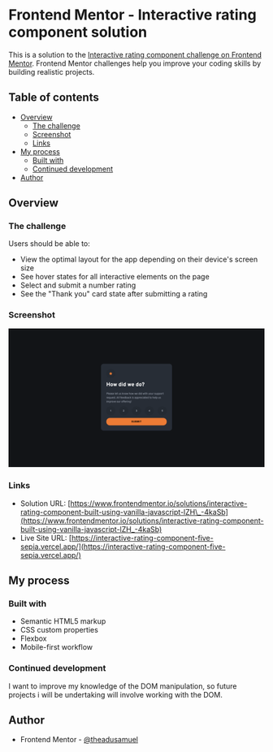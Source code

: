 # Frontend Mentor - Interactive rating component solution

This is a solution to the [Interactive rating component challenge on Frontend Mentor](https://www.frontendmentor.io/challenges/interactive-rating-component-koxpeBUmI). Frontend Mentor challenges help you improve your coding skills by building realistic projects.

## Table of contents

- [Overview](#overview)
  - [The challenge](#the-challenge)
  - [Screenshot](#screenshot)
  - [Links](#links)
- [My process](#my-process)
  - [Built with](#built-with)
  - [Continued development](#continued-development)
- [Author](#author)

## Overview

### The challenge

Users should be able to:

- View the optimal layout for the app depending on their device's screen size
- See hover states for all interactive elements on the page
- Select and submit a number rating
- See the "Thank you" card state after submitting a rating

### Screenshot

![](./screenshot.jpg)

### Links

- Solution URL: [https://www.frontendmentor.io/solutions/interactive-rating-component-built-using-vanilla-javascript-lZH\_-4kaSb](https://www.frontendmentor.io/solutions/interactive-rating-component-built-using-vanilla-javascript-lZH_-4kaSb)
- Live Site URL: [https://interactive-rating-component-five-sepia.vercel.app/](https://interactive-rating-component-five-sepia.vercel.app/)

## My process

### Built with

- Semantic HTML5 markup
- CSS custom properties
- Flexbox
- Mobile-first workflow

### Continued development

I want to improve my knowledge of the DOM manipulation, so future projects i will be undertaking will involve working with the DOM.

## Author

- Frontend Mentor - [@theadusamuel](https://www.frontendmentor.io/profile/theadusamuel)
